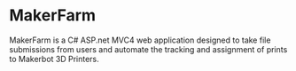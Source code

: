 MakerFarm
=========

MakerFarm is a C# ASP.net MVC4 web application designed to take file submissions from users and automate the tracking and assignment of prints to Makerbot 3D Printers.

